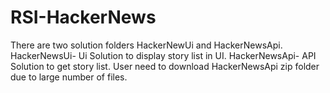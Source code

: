 # RSI-HackerNews

There are two solution folders HackerNewUi and HackerNewsApi.
HackerNewsUi- Ui Solution to display story list in UI.
HackerNewsApi- API Solution to get story list.
User need to download HackerNewsApi zip folder due to large number of files.
